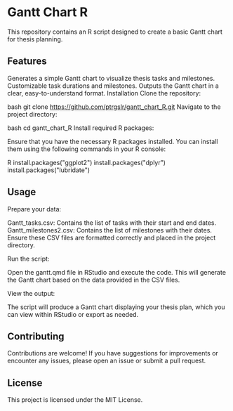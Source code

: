 # Gantt Chart R
This repository contains an R script designed to create a basic Gantt chart for thesis planning.

## Features
Generates a simple Gantt chart to visualize thesis tasks and milestones.
Customizable task durations and milestones.
Outputs the Gantt chart in a clear, easy-to-understand format.
Installation
Clone the repository:

bash
git clone https://github.com/ptrgslr/gantt_chart_R.git
Navigate to the project directory:

bash
cd gantt_chart_R
Install required R packages:

Ensure that you have the necessary R packages installed. You can install them using the following commands in your R console:

R
install.packages("ggplot2")
install.packages("dplyr")
install.packages("lubridate")

## Usage
Prepare your data:

Gantt_tasks.csv: Contains the list of tasks with their start and end dates.
Gantt_milestones2.csv: Contains the list of milestones with their dates.
Ensure these CSV files are formatted correctly and placed in the project directory.

Run the script:

Open the gantt.qmd file in RStudio and execute the code. This will generate the Gantt chart based on the data provided in the CSV files.

View the output:

The script will produce a Gantt chart displaying your thesis plan, which you can view within RStudio or export as needed.

## Contributing
Contributions are welcome! If you have suggestions for improvements or encounter any issues, please open an issue or submit a pull request.

## License
This project is licensed under the MIT License.
